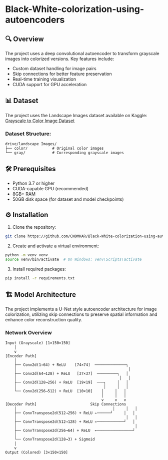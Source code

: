 # Black-White-colorization-using-autoencoders
## 🔍 Overview

The project uses a deep convolutional autoencoder to transform grayscale images into colorized versions. Key features include:
- Custom dataset handling for image pairs
- Skip connections for better feature preservation
- Real-time training visualization
- CUDA support for GPU acceleration

## 📊 Dataset

The project uses the Landscape Images dataset available on Kaggle:
[Grayscale to Color Image Dataset](https://www.kaggle.com/code/theblackmamba31/autoencoder-grayscale-to-color-image/input)

### Dataset Structure:
```
drive/landscape Images/
├── color/           # Original color images
└── gray/            # Corresponding grayscale images
```

## 🛠️ Prerequisites

- Python 3.7 or higher
- CUDA-capable GPU (recommended)
- 8GB+ RAM
- 50GB disk space (for dataset and model checkpoints)

## ⚙️ Installation

1. Clone the repository:
```bash
git clone https://github.com/CNOMKAR/Black-White-colorization-using-autoencoders.git
```

2. Create and activate a virtual environment:
```bash
python -m venv venv
source venv/bin/activate  # On Windows: venv\Scripts\activate
```

3. Install required packages:
```bash
pip install -r requirements.txt
```
## 🏗️ Model Architecture

The project implements a U-Net style autoencoder architecture for image colorization, utilizing skip connections to preserve spatial information and enhance color reconstruction quality.

### Network Overview

```
Input (Grayscale) [1×150×150]
    │
    v
[Encoder Path]
    │
    ├── Conv2d(1→64) + ReLU    [74×74]  ──────────────┐
    │                                                  │
    ├── Conv2d(64→128) + ReLU   [37×37]  ─────────┐   │
    │                                              │   │
    ├── Conv2d(128→256) + ReLU  [19×19]  ───┐     │   │
    │                                       │     │   │
    └── Conv2d(256→512) + ReLU  [10×10]    │     │   │
                                           │     │   │
                                           v     v   v
[Decoder Path]                        Skip Connections
    │                                           │     │   │
    ├── ConvTranspose2d(512→256) + ReLU ←──────┘     │   │
    │                                                 │   │
    ├── ConvTranspose2d(512→128) + ReLU ←────────────┘   │
    │                                                     │
    ├── ConvTranspose2d(256→64) + ReLU  ←────────────────┘
    │
    └── ConvTranspose2d(128→3) + Sigmoid
    │
    v
Output (Colored) [3×150×150]
```

